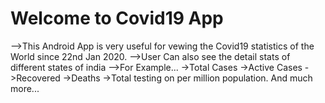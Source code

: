 # Welcome to Covid19 App

-->This Android App is very useful for vewing the Covid19 statistics of the World since 22nd Jan 2020.
-->User Can also see the detail stats of different states of india
-->For Example...
  ->Total Cases
  ->Active Cases
  ->Recovered
  ->Deaths
  ->Total testing on per million population.
  And much more...
